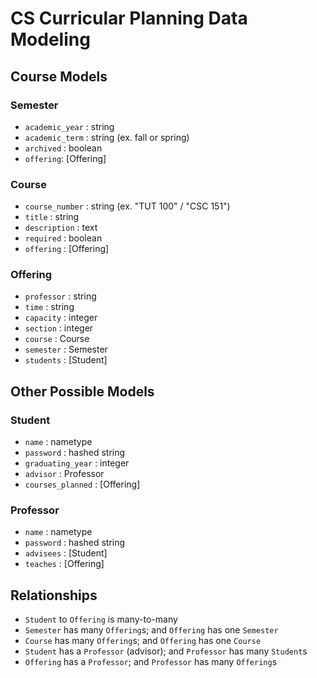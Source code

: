 # CS Curricular Planning Data Modeling

## Course Models

### Semester
* `academic_year` : string
* `academic_term` : string (ex. fall or spring)
* `archived` : boolean
* `offering`: [Offering]

### Course
* `course_number` : string (ex. "TUT 100" / "CSC 151")
* `title` : string
* `description` : text
* `required` : boolean
* `offering` : [Offering]

### Offering
* `professor` : string
* `time` : string
* `capacity` : integer
* `section` : integer
* `course` : Course
* `semester` : Semester
* `students` : [Student]

## Other Possible Models

### Student
* `name` : nametype
* `password` : hashed string
* `graduating_year` : integer
* `advisor` : Professor
* `courses_planned` : [Offering]

### Professor
* `name` : nametype
* `password` : hashed string
* `advisees` : [Student]
* `teaches` : [Offering]

## Relationships

* `Student` to `Offering` is many-to-many
* `Semester` has many `Offering`s; and `Offering` has one `Semester`
* `Course` has many `Offering`s; and `Offering` has one `Course`
* `Student` has a `Professor` (advisor); and `Professor` has many `Student`s
* `Offering` has a `Professor`; and `Professor` has many `Offering`s

